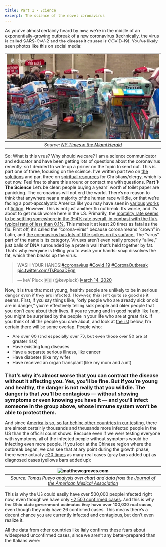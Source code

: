 ```yaml
---
title: Part 1 - Science
excerpt: The science of the novel coronavirus
---
```


As you’ve almost certainly heard by now, we’re in the middle of an exponentially-growing outbreak of a new coronavirus (technically, the virus is called SARS-CoV-2 and the disease it causes is COVID-19). You’ve likely seen photos like this on social media:
<!--![matthewdgroves.com](assets/images/Covid/tp.jpg)-->

|![matthewdgroves.com](assets/images/Covid/tp.jpg)|
|:--:| 
| *Source: [NY Times in the Miami Herald](https://www.miamiherald.com/news/nation-world/world/article241141236.html)*|
So: What is this virus? Why should we care? I am a science communicator and educator and have been getting lots of questions about the coronavirus recently, so I decided to write up a primer on the topic to send out. This is part one of three, focusing on the science. I’ve written part two on [the solutions](PartTwoSolutions.md) and part three on [spiritual resources](PartThreeSpirituality.md) for Christians/clergy, which is out now. Feel free to share this around or contact me with questions.
**Part 1: The Science**
Let’s be clear: people buying a years’ worth of toilet paper are panicking. The coronavirus will not end the world. There’s no reason to think that anywhere near a majority of the human race will die, or that we’re facing a post-apocalyptic America like you may have seen in [various](https://en.wikipedia.org/wiki/The_Stand) [works](https://en.wikipedia.org/wiki/Station_Eleven) of [fiction](https://www.syfy.com/syfywire/5-movies-people-win-for-your-coronavirus-quarantine).
However.
This is not just another flu outbreak. It’s worse, and it’s about to get much worse here in the US. Primarily, the [mortality rate seems to be settling somewhere in the 3–4% rate overall, in contrast with the flu’s typical rate of less than 0.1%.](https://www.who.int/docs/default-source/coronaviruse/situation-reports/20200306-sitrep-46-covid-19.pdf?sfvrsn=96b04adf_2) This makes it at least 20 times as fatal as the flu.
First off, it’s called the “corona-virus” because corona means “crown” in Latin, and [the coronavirus has lots of little spikes on its surface.](https://www.ijpr.org/post/older-adults-increased-risk-coronavirus-warns-jackson-county-health-official) The “virus” part of the name is its category. Viruses aren’t even really properly “alive,” just balls of DNA surrounded by a protein wall that’s held together by fat. That’s why everyone is telling you to wash your hands: soap dissolves the fat, which then breaks up the virus.
<blockquote class="twitter-tweet"><p lang="en" dir="ltr">WASH YOUR HANDS!<a href="https://twitter.com/hashtag/coronavirus?src=hash&amp;ref_src=twsrc%5Etfw">#coronavirus</a> <a href="https://twitter.com/hashtag/Covid_19?src=hash&amp;ref_src=twsrc%5Etfw">#Covid_19</a> <a href="https://twitter.com/hashtag/CoronaOutbreak?src=hash&amp;ref_src=twsrc%5Etfw">#CoronaOutbreak</a> <a href="https://t.co/TsRooaDEgn">pic.twitter.com/TsRooaDEgn</a></p>&mdash; keV Pluck 🇵🇸 (@kevpluck) <a href="https://twitter.com/kevpluck/status/1238657245203890178?ref_src=twsrc%5Etfw">March 14, 2020</a></blockquote> <script async src="https://platform.twitter.com/widgets.js" charset="utf-8"></script>

Now, it is true that most young, healthy people are unlikely to be in serious danger even if they are infected. However, this isn’t quite as good as it seems. First, if you say things like, “only people who are already sick or old are in danger,” you’re effectively telling sick people and older people that you don’t care about their lives. If you’re young and in good health like I am, you might be surprised by the people in your life who are at great risk. If you think of all the people you care about, and look at [the list](https://www.worldometers.info/coronavirus/coronavirus-age-sex-demographics/) below, I’m certain there will be some overlap. People who:
- Are over 60 (and especially over 70, but even those over 50 are at greater risk)
- Have existing lung diseases
- Have a separate serious illness, like cancer
- Have diabetes (like my wife)
- Have received an organ transplant (like my mom and aunt)

### That’s why it’s almost worse that you can contract the disease without it affecting you. Yes, you’ll be fine. But if you’re young and healthy, the danger is not really that you will die. The danger is that you’ll be contagious — without showing symptoms or even knowing you have it — and you’ll infect someone in the group above, whose immune system won’t be able to protect them. ###

And since [America is so, so far behind other countries in our testing](https://www.vox.com/policy-and-politics/2020/3/13/21178289/confirmed-coronavirus-cases-us-countries-italy-iran-singapore-hong-kong), there are almost certainly thousands and thousands more infected people in the US than the official count shows. Because even if we were testing everyone with symptoms, all of the infected people without symptoms would be infecting even more people. If you look at the Chinese region where the outbreak began, we can see that at any point during the growth phase, there were actually [~20 times](https://medium.com/@tomaspueyo/coronavirus-act-today-or-people-will-die-f4d3d9cd99ca) as many real cases (gray bars added up) as diagnosed cases (yellows bars added up):

| ![matthewdgroves.com](assets/images/Covid/Hubei.jpg) | 
|:--:| 
| *Source: Tomas Pueyo [analysis](https://medium.com/@tomaspueyo/coronavirus-act-today-or-people-will-die-f4d3d9cd99ca) over chart and data from the [Journal of the American Medical Association](https://jamanetwork.com/journals/jama/fullarticle/2762130)* |

This is why the US could easily have over 500,000 people infected right now, even though we have only [~2,500 confirmed cases](https://coronavirus.jhu.edu/map.html). And this is why the Ohio state government estimates they have over 100,000 real cases, even though they only have 26 confirmed cases. This means there’s a decent chance you are currently infected and contagious, but don’t even realize it.

All the data from other countries like Italy confirms these fears about widespread unconfirmed cases, since we aren’t any better-prepared than the Italians were: